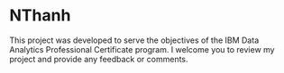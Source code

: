 # NThanh
This project was developed to serve the objectives of the IBM Data Analytics Professional Certificate program.
I welcome you to review my project and provide any feedback or comments.
